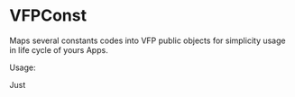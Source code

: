 # VFPConst
Maps several constants codes into VFP public objects for simplicity usage in life cycle of yours Apps.

Usage:

Just 
